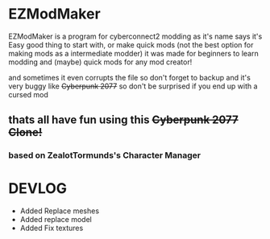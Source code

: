 # EZModMaker

EZModMaker is a program for cyberconnect2 modding
as it's name says it's Easy good thing to start with, or make quick mods (not the best option for making mods as a intermediate modder)
it was made for beginners to learn modding and (maybe) quick mods for any mod creator!



and sometimes it even corrupts the file so don't forget to backup
and it's very buggy like ~~Cyberpunk 2077~~ so don't be surprised if you end up with a cursed mod



## thats all have fun using this ~~Cyberpunk 2077 Clone!~~

### based on ZealotTormunds's Character Manager


# DEVLOG
- Added Replace meshes
- Added replace model
- Added Fix textures 
